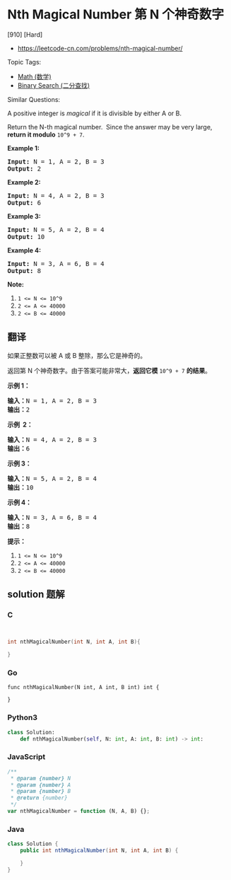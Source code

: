 # Nth Magical Number 第 N 个神奇数字

[910] [Hard]

- https://leetcode-cn.com/problems/nth-magical-number/

Topic Tags:

- [Math (数学)](https://leetcode-cn.com/tag/math/)
- [Binary Search (二分查找)](https://leetcode-cn.com/tag/binary-search/)

Similar Questions:

A positive integer is *magical* if it is divisible by either A or B.

Return the N\-th magical number.  Since the answer may be very large, **return it modulo** `10^9 + 7`.

**Example 1:**

<pre><strong>Input: </strong>N = <span id="example-input-1-1">1</span>, A = <span id="example-input-1-2">2</span>, B = <span id="example-input-1-3">3</span>
<strong>Output: </strong><span id="example-output-1">2</span>
</pre>

**Example 2:**

<pre><strong>Input: </strong>N = <span id="example-input-2-1">4</span>, A = <span id="example-input-2-2">2</span>, B = <span id="example-input-2-3">3</span>
<strong>Output: </strong><span id="example-output-2">6</span>
</pre>

**Example 3:**

<pre><strong>Input: </strong>N = <span id="example-input-3-1">5</span>, A = <span id="example-input-3-2">2</span>, B = <span id="example-input-3-3">4</span>
<strong>Output: </strong><span id="example-output-3">10</span>
</pre>

**Example 4:**

<pre><strong>Input: </strong>N = <span id="example-input-4-1">3</span>, A = <span id="example-input-4-2">6</span>, B = <span id="example-input-4-3">4</span>
<strong>Output: </strong><span id="example-output-4">8</span>
</pre>

**Note:**

1.  `1 <= N <= 10^9`
2.  `2 <= A <= 40000`
3.  `2 <= B <= 40000`

## 翻译

如果正整数可以被 A 或 B 整除，那么它是神奇的。

返回第 N 个神奇数字。由于答案可能非常大，**返回它模** `10^9 + 7` **的结果**。

**示例 1：**

<pre><strong>输入：</strong>N = 1, A = 2, B = 3
<strong>输出：</strong>2
</pre>

**示例  2：**

<pre><strong>输入：</strong>N = 4, A = 2, B = 3
<strong>输出：</strong>6
</pre>

**示例 3：**

<pre><strong>输入：</strong>N = 5, A = 2, B = 4
<strong>输出：</strong>10
</pre>

**示例 4：**

<pre><strong>输入：</strong>N = 3, A = 6, B = 4
<strong>输出：</strong>8
</pre>

**提示：**

1.  `1 <= N <= 10^9`
2.  `2 <= A <= 40000`
3.  `2 <= B <= 40000`

## solution 题解

### C

```c


int nthMagicalNumber(int N, int A, int B){

}


```

### Go

```golang
func nthMagicalNumber(N int, A int, B int) int {

}
```

### Python3

```python
class Solution:
    def nthMagicalNumber(self, N: int, A: int, B: int) -> int:

```

### JavaScript

```javascript
/**
 * @param {number} N
 * @param {number} A
 * @param {number} B
 * @return {number}
 */
var nthMagicalNumber = function (N, A, B) {};
```

### Java

```java
class Solution {
    public int nthMagicalNumber(int N, int A, int B) {

    }
}
```
